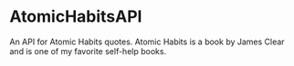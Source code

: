 # AtomicHabitsAPI
An API for Atomic Habits quotes. Atomic Habits is a book by James Clear and is one of my favorite self-help books.
